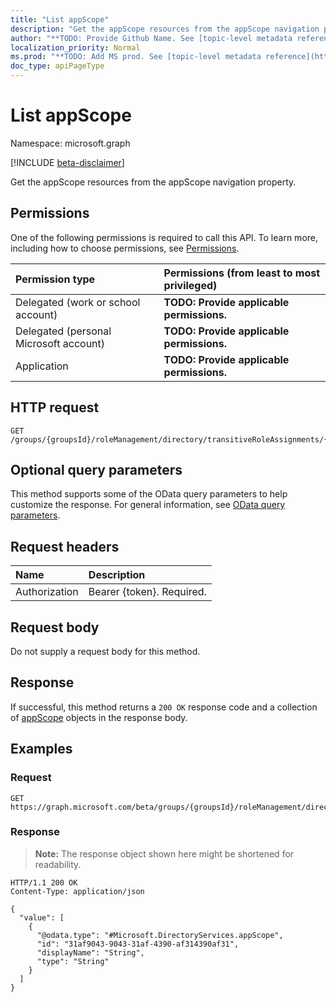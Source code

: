 ```yaml
---
title: "List appScope"
description: "Get the appScope resources from the appScope navigation property."
author: "**TODO: Provide Github Name. See [topic-level metadata reference](https://msgo.azurewebsites.net/add/document/guidelines/metadata.html#topic-level-metadata)**"
localization_priority: Normal
ms.prod: "**TODO: Add MS prod. See [topic-level metadata reference](https://msgo.azurewebsites.net/add/document/guidelines/metadata.html#topic-level-metadata)**"
doc_type: apiPageType
---
```


# List appScope
Namespace: microsoft.graph

[!INCLUDE [beta-disclaimer](../../includes/beta-disclaimer.md)]

Get the appScope resources from the appScope navigation property.

## Permissions
One of the following permissions is required to call this API. To learn more, including how to choose permissions, see [Permissions](/graph/permissions-reference).

|Permission type|Permissions (from least to most privileged)|
|:---|:---|
|Delegated (work or school account)|**TODO: Provide applicable permissions.**|
|Delegated (personal Microsoft account)|**TODO: Provide applicable permissions.**|
|Application|**TODO: Provide applicable permissions.**|

## HTTP request

<!-- {
  "blockType": "ignored"
}
-->
``` http
GET /groups/{groupsId}/roleManagement/directory/transitiveRoleAssignments/{unifiedRoleAssignmentId}/appScope
```

## Optional query parameters
This method supports some of the OData query parameters to help customize the response. For general information, see [OData query parameters](/graph/query-parameters).

## Request headers
|Name|Description|
|:---|:---|
|Authorization|Bearer {token}. Required.|

## Request body
Do not supply a request body for this method.

## Response

If successful, this method returns a `200 OK` response code and a collection of [appScope](../resources/appscope.md) objects in the response body.

## Examples

### Request
<!-- {
  "blockType": "request",
  "name": "list_appscope"
}
-->
``` http
GET https://graph.microsoft.com/beta/groups/{groupsId}/roleManagement/directory/transitiveRoleAssignments/{unifiedRoleAssignmentId}/appScope
```


### Response
>**Note:** The response object shown here might be shortened for readability.
<!-- {
  "blockType": "response",
  "truncated": true,
  "@odata.type": "Collection(Microsoft.DirectoryServices.appScope)"
}
-->
``` http
HTTP/1.1 200 OK
Content-Type: application/json

{
  "value": [
    {
      "@odata.type": "#Microsoft.DirectoryServices.appScope",
      "id": "31af9043-9043-31af-4390-af314390af31",
      "displayName": "String",
      "type": "String"
    }
  ]
}
```

